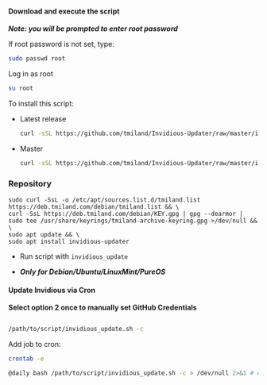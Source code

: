 #### Download and execute the script

***Note: you will be prompted to enter root password***

If root password is not set, type:

```bash
sudo passwd root
```
Log in as root
```bash
su root
```

To install this script:
- Latest release
  ```bash
  curl -sSL https://github.com/tmiland/Invidious-Updater/raw/master/install.sh | bash release 
  ```
- Master
  ```bash
  curl -sSL https://github.com/tmiland/Invidious-Updater/raw/master/install.sh
  ```

### Repository

 ```shell
 sudo curl -SsL -o /etc/apt/sources.list.d/tmiland.list https://deb.tmiland.com/debian/tmiland.list && \
 curl -SsL https://deb.tmiland.com/debian/KEY.gpg | gpg --dearmor | sudo tee /usr/share/keyrings/tmiland-archive-keyring.gpg >/dev/null && \
 sudo apt update && \
 sudo apt install invidious-updater
 ```
 
- Run script with ```invidious_update ```
 
- ***Only for Debian/Ubuntu/LinuxMint/PureOS***


 #### Update Invidious via Cron

**Select option 2 once to manually set GitHub Credentials**

```bash

/path/to/script/invidious_update.sh -c

```
Add job to cron:
```bash
crontab -e
```
```bash
@daily bash /path/to/script/invidious_update.sh -c > /dev/null 2>&1 # Automated Invidious Update
```
